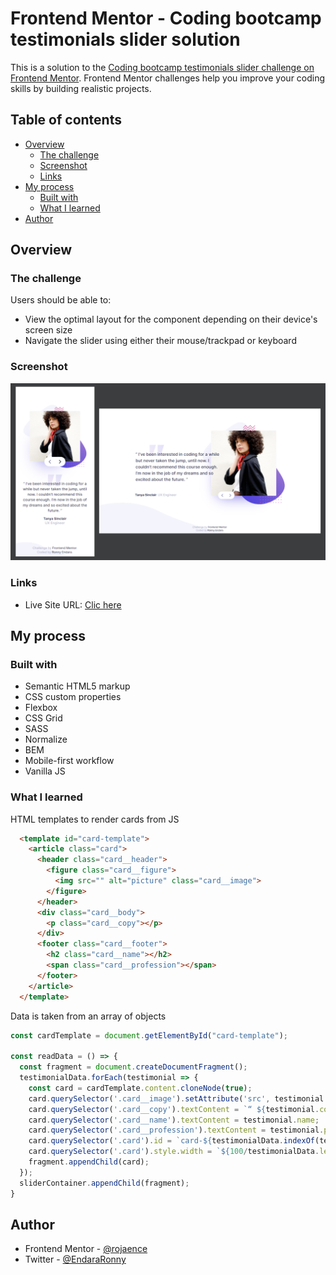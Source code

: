 # Frontend Mentor - Coding bootcamp testimonials slider solution

This is a solution to the [Coding bootcamp testimonials slider challenge on Frontend Mentor](https://www.frontendmentor.io/challenges/coding-bootcamp-testimonials-slider-4FNyLA8JL). Frontend Mentor challenges help you improve your coding skills by building realistic projects. 

## Table of contents

- [Overview](#overview)
  - [The challenge](#the-challenge)
  - [Screenshot](#screenshot)
  - [Links](#links)
- [My process](#my-process)
  - [Built with](#built-with)
  - [What I learned](#what-i-learned)
- [Author](#author)

## Overview

### The challenge

Users should be able to:

- View the optimal layout for the component depending on their device's screen size
- Navigate the slider using either their mouse/trackpad or keyboard

### Screenshot

![](./assets/design/screenshot.png)


### Links

- Live Site URL: [Clic here](https://rojaence.github.io/FrontendMentor-Challenges/coding-bootcamp-testimonials-slider/)

## My process

### Built with

- Semantic HTML5 markup
- CSS custom properties
- Flexbox
- CSS Grid
- SASS
- Normalize
- BEM
- Mobile-first workflow
- Vanilla JS

### What I learned

HTML templates to render cards from JS

```html
  <template id="card-template">
    <article class="card">
      <header class="card__header">
        <figure class="card__figure">
          <img src="" alt="picture" class="card__image">
        </figure>
      </header>
      <div class="card__body">
        <p class="card__copy"></p>
      </div>
      <footer class="card__footer">
        <h2 class="card__name"></h2>
        <span class="card__profession"></span>
      </footer>
    </article>
  </template>
```  

Data is taken from an array of objects  

```js
const cardTemplate = document.getElementById("card-template");

const readData = () => {
  const fragment = document.createDocumentFragment();
  testimonialData.forEach(testimonial => {
    const card = cardTemplate.content.cloneNode(true);
    card.querySelector('.card__image').setAttribute('src', testimonial.picture);
    card.querySelector('.card__copy').textContent = `“ ${testimonial.comment}. ”`;
    card.querySelector('.card__name').textContent = testimonial.name;
    card.querySelector('.card__profession').textContent = testimonial.profession;
    card.querySelector('.card').id = `card-${testimonialData.indexOf(testimonial)+1}`;
    card.querySelector('.card').style.width = `${100/testimonialData.length}%`;
    fragment.appendChild(card);
  });
  sliderContainer.appendChild(fragment);
}
```

## Author

- Frontend Mentor - [@rojaence](https://www.frontendmentor.io/profile/rojaence)
- Twitter - [@EndaraRonny](https://www.twitter.com/EndaraRonny)

